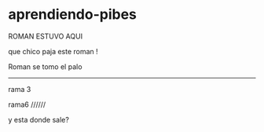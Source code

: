 # aprendiendo-pibes

ROMAN ESTUVO AQUI

que chico paja este roman !

Roman se tomo el palo


---------

rama 3

rama6 //////

y esta donde sale?